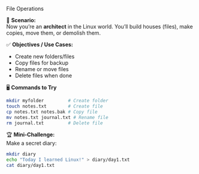 File Operations

🎯 **Scenario:**  
Now you’re an **architect** in the Linux world. You’ll build houses (files), make copies, move them, or demolish them.

✅ **Objectives / Use Cases:**  
- Create new folders/files  
- Copy files for backup  
- Rename or move files  
- Delete files when done  

🖥️ **Commands to Try**
```bash
mkdir myfolder         # Create folder
touch notes.txt        # Create file
cp notes.txt notes.bak # Copy file
mv notes.txt journal.txt # Rename file
rm journal.txt         # Delete file
```

🏆 **Mini-Challenge:**  
Make a secret diary:  
```bash
mkdir diary
echo "Today I learned Linux!" > diary/day1.txt
cat diary/day1.txt
```
